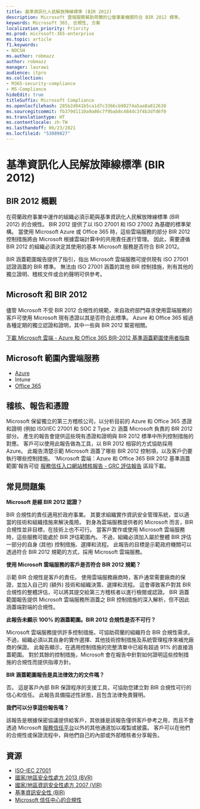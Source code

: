 ```yaml
---
title: 基準資訊化人民解放陣線標準 (BIR 2012)
description: Microsoft 雲端服務幫助荷蘭的公營事業機關符合 BIR 2012 標準。
keywords: Microsoft 365, 合規性, 方案
localization_priority: Priority
ms.prod: microsoft-365-enterprise
ms.topic: article
f1.keywords:
- NOCSH
ms.author: robmazz
author: robmazz
manager: laurawi
audience: itpro
ms.collection:
- M365-security-compliance
- MS-Compliance
hideEdit: true
titleSuffix: Microsoft Compliance
ms.openlocfilehash: 285b2d041b5ca1d7c3366cb98274a5aa8a812638
ms.sourcegitcommit: fb379d1110a9a86c7f9bab8c484dc3f4b3dfd6f0
ms.translationtype: HT
ms.contentlocale: zh-TW
ms.lasthandoff: 06/23/2021
ms.locfileid: "53089827"
---
```

# <a name="baseline-informatiebeveiliging-rijksdienst-standard-bir-2012"></a>基準資訊化人民解放陣線標準 (BIR 2012)

## <a name="bir-2012-overview"></a>BIR 2012 概觀

在荷蘭政府事業中運作的組織必須示範與基準資訊化人民解放陣線標準 (BIR 2012) 的合規性。 BIR 2012 提供了以 ISO 27001 和 ISO 27002 為基礎的標準架構。 當使用 Microsoft Azure 或 Office 365 時，這些雲端服務的部分 BIR 2012 控制措施將由 Microsoft 根據雲端計算中的共用責任進行管理。 因此，需要遵循 BIR 2012 的組織必須決定其使用的基本 Microsoft 服務是否符合 BIR 2012。

BIR 涵蓋範圍報告提供了指引，指出 Microsoft 雲端服務可提供現有 ISO 27001 認證涵蓋的 BIR 標準。 無法由 ISO 27001 涵蓋的其他 BIR 控制措施，則有其他的獨立證明、稽核文件或合約聲明可供參考。

## <a name="microsoft-and-bir-2012"></a>Microsoft 和 BIR 2012

儘管 Microsoft 不受 BIR 2012 合規性的規範，來自政府部門尋求使用雲端服務的客戶可使用 Microsoft 現有憑證以其是否符合此標準。 Azure 和 Office 365 經過各種定期的獨立認證和證明，其中一些與 BIR 2012 緊密相關。

[下載 Microsoft 雲端 - Azure 和 Office 365 BIR-2012 基準涵蓋範圍使用者指南](https://go.microsoft.com/fwlink/p/?linkid=2099461)

## <a name="microsoft-in-scope-cloud-services"></a>Microsoft 範圍內雲端服務

- [Azure](https://aka.ms/AzureCompliance)
- Intune
- [Office 365](https://go.microsoft.com/fwlink/p/?LinkID=2077751)

## <a name="audits-reports-and-certificates"></a>稽核、報告和憑證

Microsoft 保留獨立的第三方稽核公司，以分析目前的 Azure 和 Office 365 憑證和證明 (例如 ISO/IEC 27001 和 SOC 2 Type 2) 涵蓋 Microsoft 負責的 BIR 2012 部分。 產生的報告會提供這些現有憑證和證明與 BIR 2012 標準中所列控制措施的對應。 客戶可以使用此報告做為工具，以 BIR 2012 相容的方式協助採用 Azure。 此報告清楚示範 Microsoft 涵蓋了哪些 BIR 2012 控制項，以及客戶仍要執行哪些控制措施。 'Microsoft 雲端：Azure 和 Office 365 BIR 2012 基準涵蓋範圍'報告可從 [服務信任入口網站稽核報告 - GRC 評估報告](https://servicetrust.microsoft.com/ViewPage/MSComplianceGuideV3) 區段下載。

## <a name="frequently-asked-questions"></a>常見問題集

**Microsoft 是經 BIR 2012 認證？**

BIR 合規性的責任適用於政府事業。 其要求組織實作資訊安全管理系統，並以適當的技術和組織措施來解決風險。 對身為雲端服務提供者的 Microsoft 而言，BIR 合規性並非目標，在技術上也不可行。 當客戶實作或使用 Microsoft 雲端服務時，這些服務可能處於 BIR 評估範圍內。 不過，組織必須加入屬於整體 BIR 評估一部分的自身 (其他) 控制措施、選擇和流程。 此報告的目標是示範政府機關可以透過符合 BIR 2012 規範的方式，採用 Microsoft 雲端服務。

**使用 Microsoft 雲端服務的客戶是否符合 BIR 2012 規範？**

示範 BIR 合規性是客戶的責任。 使用雲端服務廠商時，客戶通常需要廠商的保證，並加入自己的 (額外) 技術和組織決策、選擇和流程。 這會導致客戶對其 BIR 合規性的整體評估，可以將其提交給第三方稽核者以進行檢閱或認證。 BIR 涵蓋範圍報告提供 Microsoft 雲端服務所涵蓋之 BIR 控制措施的深入解析，但不因此涵蓋端對端的合規性。

**此報告未顯示 100% 的涵蓋範圍。BIR 2012 合規性是否不可行？**

Microsoft 雲端服務提供許多控制措施，可協助荷蘭的組織符合 BIR 合規性需求。 不過，組織必須以其自身的實作選擇、其他技術控制措施及系統管理程序來補充廠商的保證。 此報告顯示，在適用控制措施的完整清單中已經有超過 91% 的直接涵蓋範圍。 對於其餘的控制措施，Microsoft 會在報告中針對如何證明這些控制措施的合規性而提供指導方針。

**BIR 涵蓋範圍報告是具法律效力的文件嗎？**

否。 這是客戶內部 BIR 保證程序的支援工具，可協助您建立對 BIR 合規性可行的信心和信任。 此報告具備描述性狀態，且包含法律免責聲明。

**我們可以分享這份報告嗎？**

該報告是根據保密協議提供給客戶，其依據是該報告僅供客戶參考之用，而且不會透過 Microsoft [服務信任平台](https://www.microsoft.com/TrustCenter/STP/default.aspx)以外的其他通道加以複製或披露。 客戶可以在他們的合規性或保證流程中，與他們自己的內部或外部稽核者分享報告。

## <a name="resources"></a>資源

- [ISO-IEC 27001](offering-iso-27001.md)
- [國家/地區安全性處方 2013 (BVR)](https://wetten.overheid.nl/BWBR0033512/2013-06-01)
- [國家/地區資訊安全性處方 2007 (VIR)](https://wetten.overheid.nl/BWBR0022141/2007-07-01)
- [基準資訊安全性 (BIR)](https://www.earonline.nl/index.php/BIR_2012)
- [Microsoft 信任中心的合規性](https://www.microsoft.com/trust-center/compliance/compliance-overview)
